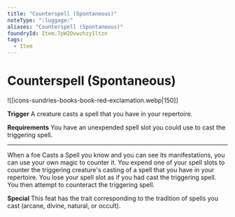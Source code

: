 ```yaml
---
title: "Counterspell (Spontaneous)"
noteType: ":luggage:"
aliases: "Counterspell (Spontaneous)"
foundryId: Item.7pW2Dvwzhzy1ltzn
tags:
  - Item
---
```


# Counterspell (Spontaneous)
![[icons-sundries-books-book-red-exclamation.webp|150]]

**Trigger** A creature casts a spell that you have in your repertoire.

**Requirements** You have an unexpended spell slot you could use to cast the triggering spell.

* * *

When a foe Casts a Spell you know and you can see its manifestations, you can use your own magic to counter it. You expend one of your spell slots to counter the triggering creature's casting of a spell that you have in your repertoire. You lose your spell slot as if you had cast the triggering spell. You then attempt to counteract the triggering spell.

**Special** This feat has the trait corresponding to the tradition of spells you cast (arcane, divine, natural, or occult).
